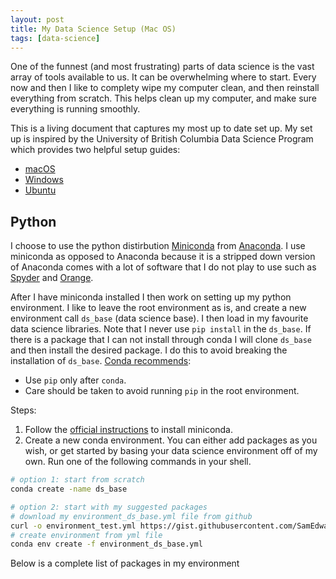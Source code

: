```yaml
---
layout: post
title: My Data Science Setup (Mac OS)
tags: [data-science]
---
```


One of the funnest (and most frustrating) parts of data science is the vast array of tools available to us. It can be overwhelming where to start. Every now and then I like to complety wipe my computer clean, and then reinstall everything from scratch. This helps clean up my computer, and make sure everything is running smoothly.

This is a living document that captures my most up to date set up. My set up is inspired by the University of British Columbia Data Science Program which provides two helpful setup guides:

- [macOS](https://ubc-mds.github.io/resources_pages/install_ds_stack_mac/)
- [Windows](https://ubc-mds.github.io/resources_pages/install_ds_stack_windows/)
- [Ubuntu](https://ubc-mds.github.io/resources_pages/install_ds_stack_ubuntu/)


## Python

I choose to use the python distirbution [Miniconda](https://docs.conda.io/en/latest/miniconda.html) from [Anaconda](https://www.anaconda.com/). I use miniconda as opposed to Anaconda because it is a stripped down version of Anaconda comes with a lot of software that I do not play to use such as [Spyder](https://www.spyder-ide.org/) and [Orange](https://orange.biolab.si/).

After I have miniconda installed I then work on setting up my python environment. I like to leave the root environment as is, and create a new environment call `ds_base` (data science base). I then load in my favourite data science libraries. Note that I never use `pip install` in the `ds_base`. If there is a package that I can not install through conda I will clone `ds_base` and then install the desired package. I do this to avoid breaking the installation of `ds_base`. [Conda recommends](https://docs.conda.io/projects/conda/en/latest/user-guide/tasks/manage-environments.html?highlight=pip#using-pip-in-an-environment):

- Use `pip` only after `conda`.
- Care should be taken to avoid running `pip` in the root environment.

Steps:

1. Follow the [official instructions](https://docs.conda.io/en/latest/miniconda.html) to install miniconda.
2. Create a new conda environment. You can either add packages as you wish, or get started by basing your data science environment off of my own. Run one of the following commands in your shell.

```bash
# option 1: start from scratch 
conda create -name ds_base

# option 2: start with my suggested packages
# download my environment_ds_base.yml file from github
curl -o environment_test.yml https://gist.githubusercontent.com/SamEdwardes/ae9fd4582d5fe213c5e2c43b68a78e12/raw/7d8c163a8d0da96602133d739d92c67337d9223a/environment_ds_base.yml
# create environment from yml file
conda env create -f environment_ds_base.yml
```

Below is a complete list of packages in my environment

<script src="https://gist.github.com/SamEdwardes/ae9fd4582d5fe213c5e2c43b68a78e12.js"></script>

